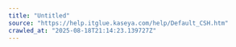 ```yaml
---
title: "Untitled"
source: "https://help.itglue.kaseya.com/help/Default_CSH.htm"
crawled_at: "2025-08-18T21:14:23.139727Z"
---
```



